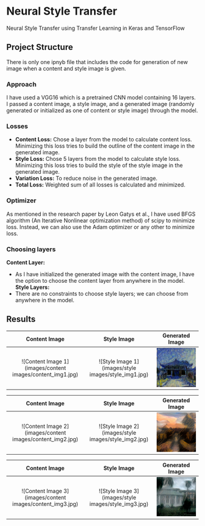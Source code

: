 # Neural Style Transfer

Neural Style Transfer using Transfer Learning in Keras and TensorFlow

## Project Structure

There is only one ipnyb file that includes the code for generation of new image when a content and style image is given.

### Approach
I have used a VGG16 which is a pretrained CNN model containing 16 layers. I passed a content image, a style image, and a generated image (randomly generated or initialized as one of content or style image) through the model.

### Losses
- **Content Loss:** Chose a layer from the model to calculate content loss. Minimizing this loss tries to build the outline of the content image in the generated image.
- **Style Loss:** Chose 5 layers from the model to calculate style loss. Minimizing this loss tries to build the style of the style image in the generated image.
- **Variation Loss:** To reduce noise in the generated image.
- **Total Loss:** Weighted sum of all losses is calculated and minimized.

### Optimizer
As mentioned in the research paper by Leon Gatys et al., I have used BFGS algorithm (An Iterative Nonlinear optimization method) of scipy to minimize loss. Instead, we can also use the Adam optimizer or any other to minimize loss.

### Choosing layers
**Content Layer:**
- As I have initialized the generated image with the content image, I have the option to choose the content layer from anywhere in the model.
**Style Layers:**
- There are no constraints to choose style layers; we can choose from anywhere in the model.

## Results

| Content Image | Style Image | Generated Image |
|:-------------:|:-----------:|:---------------:|
| ![Content Image 1](images/content images/content_img1.jpg) | ![Style Image 1](images/style images/style_img1.jpg) | ![Generated Image 1](images/results/result_img1.jpg) |

| Content Image | Style Image | Generated Image |
|:-------------:|:-----------:|:---------------:|
| ![Content Image 2](images/content images/content_img2.jpg) | ![Style Image 2](images/style images/style_img2.jpg) | ![Generated Image 2](images/results/result_img2.jpg) |

| Content Image | Style Image | Generated Image |
|:-------------:|:-----------:|:---------------:|
| ![Content Image 3](images/content images/content_img3.jpg) | ![Style Image 3](images/style images/style_img3.jpg) | ![Generated Image 3](images/results/result_img3.jpg) |


